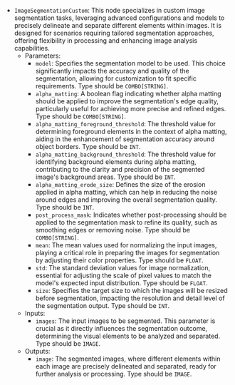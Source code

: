 - `ImageSegmentationCustom`: This node specializes in custom image segmentation tasks, leveraging advanced configurations and models to precisely delineate and separate different elements within images. It is designed for scenarios requiring tailored segmentation approaches, offering flexibility in processing and enhancing image analysis capabilities.
    - Parameters:
        - `model`: Specifies the segmentation model to be used. This choice significantly impacts the accuracy and quality of the segmentation, allowing for customization to fit specific requirements. Type should be `COMBO[STRING]`.
        - `alpha_matting`: A boolean flag indicating whether alpha matting should be applied to improve the segmentation's edge quality, particularly useful for achieving more precise and refined edges. Type should be `COMBO[STRING]`.
        - `alpha_matting_foreground_threshold`: The threshold value for determining foreground elements in the context of alpha matting, aiding in the enhancement of segmentation accuracy around object borders. Type should be `INT`.
        - `alpha_matting_background_threshold`: The threshold value for identifying background elements during alpha matting, contributing to the clarity and precision of the segmented image's background areas. Type should be `INT`.
        - `alpha_matting_erode_size`: Defines the size of the erosion applied in alpha matting, which can help in reducing the noise around edges and improving the overall segmentation quality. Type should be `INT`.
        - `post_process_mask`: Indicates whether post-processing should be applied to the segmentation mask to refine its quality, such as smoothing edges or removing noise. Type should be `COMBO[STRING]`.
        - `mean`: The mean values used for normalizing the input images, playing a critical role in preparing the images for segmentation by adjusting their color properties. Type should be `FLOAT`.
        - `std`: The standard deviation values for image normalization, essential for adjusting the scale of pixel values to match the model's expected input distribution. Type should be `FLOAT`.
        - `size`: Specifies the target size to which the images will be resized before segmentation, impacting the resolution and detail level of the segmentation output. Type should be `INT`.
    - Inputs:
        - `images`: The input images to be segmented. This parameter is crucial as it directly influences the segmentation outcome, determining the visual elements to be analyzed and separated. Type should be `IMAGE`.
    - Outputs:
        - `image`: The segmented images, where different elements within each image are precisely delineated and separated, ready for further analysis or processing. Type should be `IMAGE`.
